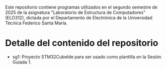 Este repositorio contiene programas utilizados en el segundo semestre de 2025 de la asignatura "Laboratorio de Estructura de Computadores" (ELO312), dictada por el Departamento de Electrónica de la Universidad Técnica Federico Santa María.

Detalle del contenido del repositorio
=====================================

* sg1: Proyecto STM32CubeIde para ser usado como plantilla en la Sesión Guiada 1.
